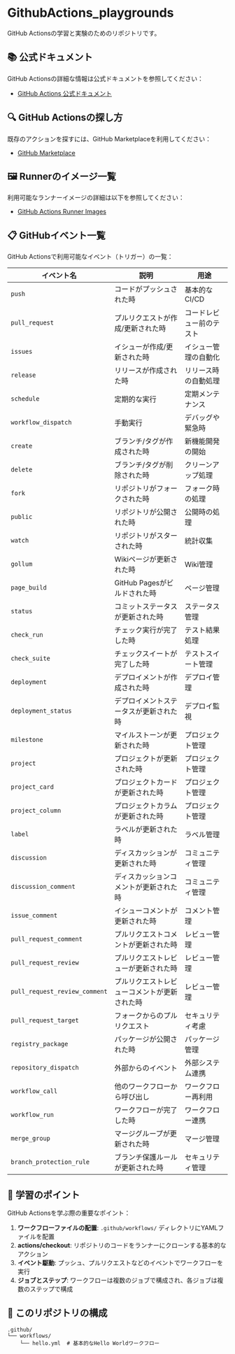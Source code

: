 # GithubActions_playgrounds

GitHub Actionsの学習と実験のためのリポジトリです。

## 📚 公式ドキュメント

GitHub Actionsの詳細な情報は公式ドキュメントを参照してください：
- [GitHub Actions 公式ドキュメント](https://docs.github.com/)

## 🔍 GitHub Actionsの探し方

既存のアクションを探すには、GitHub Marketplaceを利用してください：
- [GitHub Marketplace](https://github.com/marketplace)

## 🖼️ Runnerのイメージ一覧

利用可能なランナーイメージの詳細は以下を参照してください：
- [GitHub Actions Runner Images](https://github.com/actions/runner-images)

## 📋 GitHubイベント一覧

GitHub Actionsで利用可能なイベント（トリガー）の一覧：

| イベント名 | 説明 | 用途 |
|-----------|------|------|
| `push` | コードがプッシュされた時 | 基本的なCI/CD |
| `pull_request` | プルリクエストが作成/更新された時 | コードレビュー前のテスト |
| `issues` | イシューが作成/更新された時 | イシュー管理の自動化 |
| `release` | リリースが作成された時 | リリース時の自動処理 |
| `schedule` | 定期的な実行 | 定期メンテナンス |
| `workflow_dispatch` | 手動実行 | デバッグや緊急時 |
| `create` | ブランチ/タグが作成された時 | 新機能開発の開始 |
| `delete` | ブランチ/タグが削除された時 | クリーンアップ処理 |
| `fork` | リポジトリがフォークされた時 | フォーク時の処理 |
| `public` | リポジトリが公開された時 | 公開時の処理 |
| `watch` | リポジトリがスターされた時 | 統計収集 |
| `gollum` | Wikiページが更新された時 | Wiki管理 |
| `page_build` | GitHub Pagesがビルドされた時 | ページ管理 |
| `status` | コミットステータスが更新された時 | ステータス管理 |
| `check_run` | チェック実行が完了した時 | テスト結果処理 |
| `check_suite` | チェックスイートが完了した時 | テストスイート管理 |
| `deployment` | デプロイメントが作成された時 | デプロイ管理 |
| `deployment_status` | デプロイメントステータスが更新された時 | デプロイ監視 |
| `milestone` | マイルストーンが更新された時 | プロジェクト管理 |
| `project` | プロジェクトが更新された時 | プロジェクト管理 |
| `project_card` | プロジェクトカードが更新された時 | プロジェクト管理 |
| `project_column` | プロジェクトカラムが更新された時 | プロジェクト管理 |
| `label` | ラベルが更新された時 | ラベル管理 |
| `discussion` | ディスカッションが更新された時 | コミュニティ管理 |
| `discussion_comment` | ディスカッションコメントが更新された時 | コミュニティ管理 |
| `issue_comment` | イシューコメントが更新された時 | コメント管理 |
| `pull_request_comment` | プルリクエストコメントが更新された時 | レビュー管理 |
| `pull_request_review` | プルリクエストレビューが更新された時 | レビュー管理 |
| `pull_request_review_comment` | プルリクエストレビューコメントが更新された時 | レビュー管理 |
| `pull_request_target` | フォークからのプルリクエスト | セキュリティ考慮 |
| `registry_package` | パッケージが公開された時 | パッケージ管理 |
| `repository_dispatch` | 外部からのイベント | 外部システム連携 |
| `workflow_call` | 他のワークフローから呼び出し | ワークフロー再利用 |
| `workflow_run` | ワークフローが完了した時 | ワークフロー連携 |
| `merge_group` | マージグループが更新された時 | マージ管理 |
| `branch_protection_rule` | ブランチ保護ルールが更新された時 | セキュリティ管理 |

## 🚀 学習のポイント

GitHub Actionsを学ぶ際の重要なポイント：

1. **ワークフローファイルの配置**: `.github/workflows/` ディレクトリにYAMLファイルを配置
2. **actions/checkout**: リポジトリのコードをランナーにクローンする基本的なアクション
3. **イベント駆動**: プッシュ、プルリクエストなどのイベントでワークフローを実行
4. **ジョブとステップ**: ワークフローは複数のジョブで構成され、各ジョブは複数のステップで構成

## 📁 このリポジトリの構成

```
.github/
└── workflows/
    └── hello.yml  # 基本的なHello Worldワークフロー
```
